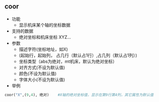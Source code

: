 ## coor

- 功能
    - 显示机床某个轴的坐标数据
- 支持的数据
    - 绝对坐标和机床坐标 XYZ…
- 参数
    - 描述字符(坐标地址，如X)
    - (起始行，起始列， 占几行（默认占1行）,占几列（默认占1列）)
    - 坐标类型（abs为绝对，mt机床，默认为绝对坐标）
    - 对齐方式(不设为默认值)
    - 颜色(不设为默认值)
    - 字体大小(不设为默认值)
- 举例
```python
coor("X",(9,4), 绝对)    #X轴的绝对坐标值，显示在第9行第4列，其它属性为默认值
```